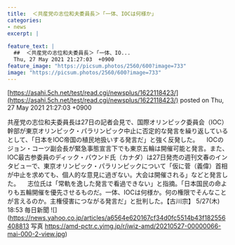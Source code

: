 ```yaml
---
title:  ＜共産党の志位和夫委員長＞「一体、IOCは何様か」  
categories:
- news
excerpt: |
  
feature_text: |
  ##  ＜共産党の志位和夫委員長＞「一体、IO...
  Thu, 27 May 2021 21:27:03  +0900
feature_image: "https://picsum.photos/2560/600?image=733"
image: "https://picsum.photos/2560/600?image=733"
---
```


[https://asahi.5ch.net/test/read.cgi/newsplus/1622118423/](https://asahi.5ch.net/test/read.cgi/newsplus/1622118423/)
posted on Thu, 27 May 2021 21:27:03  +0900

<!--more-->

共産党の志位和夫委員長は27日の記者会見で、国際オリンピック委員会（IOC）幹部が東京オリンピック・パラリンピック中止に否定的な発言を繰り返しているとして、「日本をIOC帝国の植民地扱いする発言だ」と強く反発した。 　IOCのジョン・コーツ副会長が緊急事態宣言下でも東京五輪は開催可能と発言。また、IOC最古参委員のディック・パウンド氏（カナダ）は27日発売の週刊文春のインタビューで、東京オリンピック・パラリンピックについて「仮に菅（義偉）首相が中止を求めても、個人的な意見に過ぎない。大会は開催される」などと発言した。 　志位氏は「常軌を逸した発言で看過できない」と指摘。「日本国民の命よりも五輪開催を優先させるものだ。一体、IOCは何様か。何の権限でそんなことが言えるのか。主権侵害につながる発言だ」と批判した。【古川宗】 5/27(木) 18:53 毎日新聞 ![](https://news.yahoo.co.jp/articles/a6564e620167cf34d0fc5514b43f182556408813 写真 https://amd-pctr.c.yimg.jp/r/iwiz-amd/20210527-00000066-mai-000-2-view.jpg)
